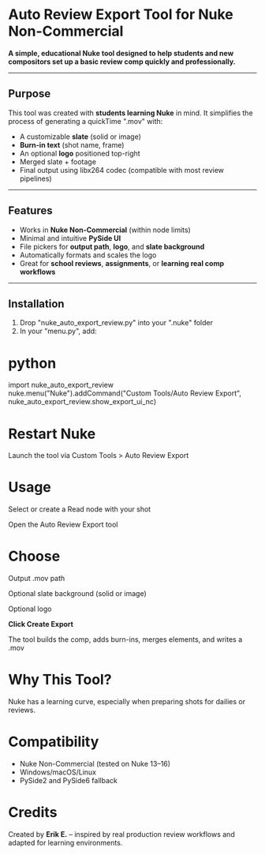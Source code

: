 # Auto Review Export Tool for Nuke Non-Commercial

**A simple, educational Nuke tool designed to help students and new compositors set up a basic review comp quickly and professionally.**

---

## Purpose

This tool was created with **students learning Nuke** in mind. It simplifies the process of generating a quickTime ".mov" with:

- A customizable **slate** (solid or image)
- **Burn-in text** (shot name, frame)
- An optional **logo** positioned top-right
- Merged slate + footage
- Final output using libx264 codec (compatible with most review pipelines)

---

## Features

- Works in **Nuke Non-Commercial** (within node limits)
- Minimal and intuitive **PySide UI**
- File pickers for **output path**, **logo**, and **slate background**
- Automatically formats and scales the logo
- Great for **school reviews**, **assignments**, or **learning real comp workflows**

---

## Installation

1. Drop "nuke_auto_export_review.py" into your ".nuke" folder
2. In your "menu.py", add:

# python
import nuke_auto_export_review
nuke.menu("Nuke").addCommand("Custom Tools/Auto Review Export", nuke_auto_export_review.show_export_ui_nc)

# Restart Nuke

Launch the tool via Custom Tools > Auto Review Export

# Usage
Select or create a Read node with your shot

Open the Auto Review Export tool

# Choose

Output .mov path

Optional slate background (solid or image)

Optional logo

**Click Create Export**

The tool builds the comp, adds burn-ins, merges elements, and writes a .mov

# Why This Tool?
Nuke has a learning curve, especially when preparing shots for dailies or reviews.

# Compatibility

- Nuke Non-Commercial (tested on Nuke 13–16)
- Windows/macOS/Linux
- PySide2 and PySide6 fallback

# Credits
Created by **Erik E.** – inspired by real production review workflows and adapted for learning environments.
